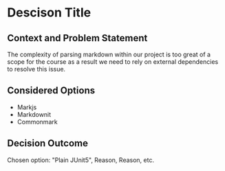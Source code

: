 # Descison Title

## Context and Problem Statement

The complexity of parsing markdown within our project is too great of a scope for the course as a result we need to rely on external dependencies to resolve this issue.

## Considered Options

* Markjs
* Markdownit
* Commonmark

## Decision Outcome

Chosen option: "Plain JUnit5", 
Reason, Reason, etc. 